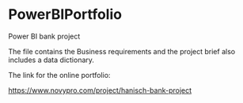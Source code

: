 # PowerBIPortfolio
Power BI bank project

The file contains the Business requirements and the project brief also includes a data dictionary.

The link for the online portfolio:

https://www.novypro.com/project/hanisch-bank-project



